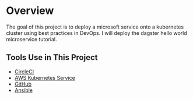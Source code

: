 # Overview

The goal of this project is to deploy a microsoft service onto a kubernetes cluster using best practices in DevOps.  I will deploy the dagster hello world microservice tutorial.

## Tools Use in This Project

- [CircleCI](app.circleci.com)
- [AWS Kubernetes Service](https://www.eksworkshop.com/010_introduction/)
- [GitHub](https://github.com/acholonu/DevOps_Capstone)
- [Ansible](ttps://docs.ansible.com/ansible/latest/cli/ansible-playbook.html)
